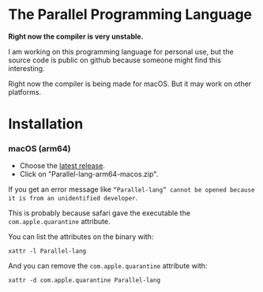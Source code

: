 # The Parallel Programming Language

**Right now the compiler is very unstable.**

I am working on this programming language for personal use,
but the source code is public on github because someone might find this interesting.

Right now the compiler is being made for macOS.
But it may work on other platforms.

# Installation

### macOS (arm64)

* Choose the [latest release](https://github.com/StarsShadow-dev/Parallel-lang/releases).
* Click on "Parallel-lang-arm64-macos.zip".

If you get an error message like `“Parallel-lang” cannot be opened because it is from an unidentified developer`.

This is probably because safari gave the executable the `com.apple.quarantine` attribute.

You can list the attributes on the binary with:
```
xattr -l Parallel-lang
```

And you can remove the `com.apple.quarantine` attribute with: 
```
xattr -d com.apple.quarantine Parallel-lang
```
